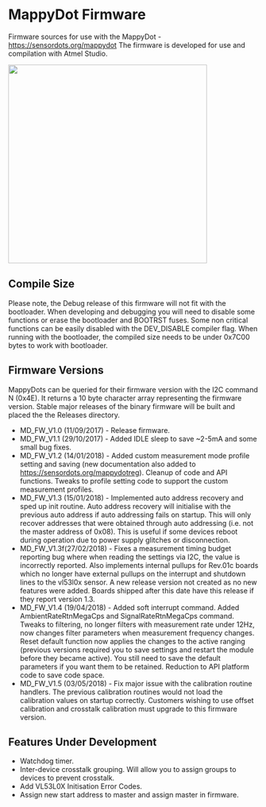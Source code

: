 # MappyDot Firmware

Firmware sources for use with the MappyDot - https://sensordots.org/mappydot
The firmware is developed for use and compilation with Atmel Studio.

<img src="https://sensordots.org/sites/default/files/inline-images/mappydot.jpg" width="400" />

## Compile Size
Please note, the Debug release of this firmware will not fit with the bootloader. When developing and debugging you will need to disable some functions or erase the bootloader and BOOTRST fuses. 
Some non critical functions can be easily disabled with the DEV_DISABLE compiler flag.
When running with the bootloader, the compiled size needs to be under 0x7C00 bytes to work with bootloader.

## Firmware Versions
MappyDots can be queried for their firmware version with the I2C command N (0x4E). It returns a 10 byte character array representing the firmware version. Stable major releases of the binary firmware will be built and placed the the Releases directory.
   - MD_FW_V1.0 (11/09/2017) - Release firmware. 
   - MD_FW_V1.1 (29/10/2017) - Added IDLE sleep to save ~2-5mA and some small bug fixes. 
   - MD_FW_V1.2 (14/01/2018) - Added custom measurement mode profile setting and saving (new documentation also added to https://sensordots.org/mappydotreg). Cleanup of code and API functions. Tweaks to profile setting code to support the custom measurement profiles.
   - MD_FW_V1.3 (15/01/2018) - Implemented auto address recovery and sped up init routine. Auto address recovery will initialise with the previous auto address if auto addressing fails on startup. This will only recover addresses that were obtained through auto addressing (i.e. not the master address of 0x08). This is useful if some devices reboot during operation due to power supply glitches or disconnection.
   - MD_FW_V1.3f(27/02/2018) - Fixes a measurement timing budget reporting bug where when reading the settings via I2C, the value is incorrectly reported. Also implements internal pullups for Rev.01c boards which no longer have external pullups on the interrupt and shutdown lines to the vl53l0x sensor. A new release version not created as no new features were added. Boards shipped after this date have this release if they report version 1.3.
   - MD_FW_V1.4 (19/04/2018) - Added soft interrupt command. Added AmbientRateRtnMegaCps and SignalRateRtnMegaCps command. Tweaks to filtering, no longer filters with measurement rate under 12Hz, now changes filter parameters when measurement frequency changes. Reset default function now applies the changes to the active ranging (previous versions required you to save settings and restart the module before they became active). You still need to save the default parameters if you want them to be retained. Reduction to API platform code to save code space.
   - MD_FW_V1.5 (03/05/2018) - Fix major issue with the calibration routine handlers. The previous calibration routines would not load the calibration values on startup correctly. Customers wishing to use offset calibration and crosstalk calibration must upgrade to this firmware version.
   
## Features Under Development
   - Watchdog timer.
   - Inter-device crosstalk grouping. Will allow you to assign groups to devices to prevent crosstalk.
   - Add VL53L0X Initisation Error Codes.
   - Assign new start address to master and assign master in firmware.

